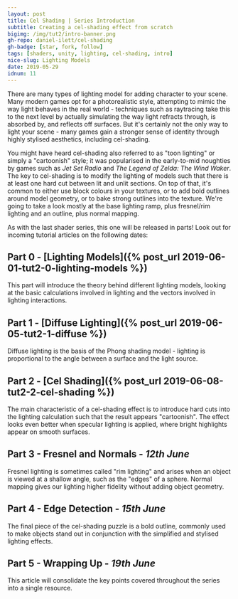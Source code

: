 ```yaml
---
layout: post
title: Cel Shading | Series Introduction
subtitle: Creating a cel-shading effect from scratch
bigimg: /img/tut2/intro-banner.png
gh-repo: daniel-ilett/cel-shading
gh-badge: [star, fork, follow]
tags: [shaders, unity, lighting, cel-shading, intro]
nice-slug: Lighting Models
date: 2019-05-29
idnum: 11
---
```


There are many types of lighting model for adding character to your scene. Many modern games opt for a photorealistic style, attempting to mimic the way light behaves in the real world - techniques such as raytracing take this to the next level by actually simulating the way light refracts through, is absorbed by, and reflects off surfaces. But it's certainly not the only way to light your scene - many games gain a stronger sense of identity through highly stylised aesthetics, including cel-shading.

You might have heard cel-shading also referred to as "toon lighting" or simply a "cartoonish" style; it was popularised in the early-to-mid noughties by games such as *Jet Set Radio* and *The Legend of Zelda: The Wind Waker*. The key to cel-shading is to modify the lighting of models such that there is at least one hard cut between lit and unlit sections. On top of that, it's common to either use block colours in your textures, or to add bold outlines around model geometry, or to bake strong outlines into the texture. We're going to take a look mostly at the base lighting ramp, plus fresnel/rim lighting and an outline, plus normal mapping.

As with the last shader series, this one will be released in parts! Look out for incoming tutorial articles on the following dates:

## Part 0 - [Lighting Models]({% post_url 2019-06-01-tut2-0-lighting-models %})

This part will introduce the theory behind different lighting models, looking at the basic calculations involved in lighting and the vectors involved in lighting interactions.

## Part 1 - [Diffuse Lighting]({% post_url 2019-06-05-tut2-1-diffuse %})

Diffuse lighting is the basis of the Phong shading model - lighting is proportional to the angle between a surface and the light source.

## Part 2 - [Cel Shading]({% post_url 2019-06-08-tut2-2-cel-shading %})

The main characteristic of a cel-shading effect is to introduce hard cuts into the lighting calculation such that the result appears "cartoonish". The effect looks even better when specular lighting is applied, where bright highlights appear on smooth surfaces.

## Part 3 - **Fresnel and Normals** - ***12th June***

Fresnel lighting is sometimes called "rim lighting" and arises when an object is viewed at a shallow angle, such as the "edges" of a sphere. Normal mapping gives our lighting higher fidelity without adding object geometry.

## Part 4 - **Edge Detection** - ***15th June***

The final piece of the cel-shading puzzle is a bold outline, commonly used to make objects stand out in conjunction with the simplified and stylised lighting effects.

## Part 5 - **Wrapping Up** - ***19th June***

This article will consolidate the key points covered throughout the series into a single resource.
